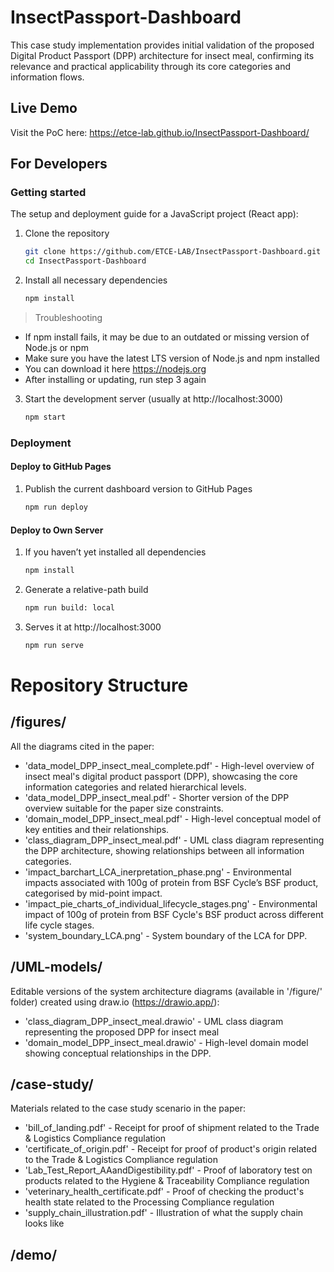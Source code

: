 # InsectPassport-Dashboard
This case study implementation provides initial validation of the proposed Digital Product Passport (DPP) architecture for insect meal, confirming its relevance and practical applicability through its core categories and information flows.

## Live Demo
Visit the PoC here: https://etce-lab.github.io/InsectPassport-Dashboard/

## For Developers
### Getting started
The setup and deployment guide for a JavaScript project (React app):

1) Clone the repository
     ```bash
     git clone https://github.com/ETCE-LAB/InsectPassport-Dashboard.git
     cd InsectPassport-Dashboard           
2) Install all necessary dependencies
     ```bash
     npm install                               
> Troubleshooting
  - If npm install fails, it may be due to an outdated or missing version of Node.js or npm
  - Make sure you have the latest LTS version of Node.js and npm installed
  - You can download it here https://nodejs.org
  - After installing or updating, run step 3 again
    
3) Start the development server (usually at http://localhost:3000)
      ```bash
      npm start

### Deployment
#### Deploy to GitHub Pages
1) Publish the current dashboard version to GitHub Pages 
     ```bash
     npm run deploy

#### Deploy to Own Server
1) If you haven’t yet installed all dependencies
     ```bash
     npm install
2) Generate a relative-path build
     ```bash
     npm run build: local 
3) Serves it at http://localhost:3000
     ```bash
     npm run serve        

# Repository Structure
## /figures/ 
All the diagrams cited in the paper:
- 'data_model_DPP_insect_meal_complete.pdf' - High-level overview of insect meal's digital product passport (DPP), showcasing the core information categories and related hierarchical levels.
- 'data_model_DPP_insect_meal.pdf' - Shorter version of the DPP overview suitable for the paper size constraints.
- 'domain_model_DPP_insect_meal.pdf' - High-level conceptual model of key entities and their relationships.
- 'class_diagram_DPP_insect_meal.pdf' - UML class diagram representing the DPP architecture, showing relationships between all information categories.
- 'impact_barchart_LCA_inerpretation_phase.png' - Environmental impacts associated with 100g of protein from BSF Cycle’s BSF product, categorised by mid-point impact.
- 'impact_pie_charts_of_individual_lifecycle_stages.png' - Environmental impact of 100g of protein from BSF Cycle's BSF product across different life cycle stages.
- 'system_boundary_LCA.png' - System boundary of the LCA for DPP.

## /UML-models/
Editable versions of the system architecture diagrams (available in '/figure/' folder) created using draw.io (https://drawio.app/):
- 'class_diagram_DPP_insect_meal.drawio' - UML class diagram representing the proposed DPP for insect meal
- 'domain_model_DPP_insect_meal.drawio' - High-level domain model showing conceptual relationships in the DPP.

## /case-study/
Materials related to the case study scenario in the paper:
- 'bill_of_landing.pdf' - Receipt for proof of shipment related to the Trade & Logistics Compliance regulation
- 'certificate_of_origin.pdf' - Receipt for proof of product's origin related to the Trade & Logistics Compliance regulation
- 'Lab_Test_Report_AAandDigestibility.pdf' - Proof of laboratory test on products related to the Hygiene & Traceability Compliance regulation
- 'veterinary_health_certificate.pdf' - Proof of checking the product's health state related to the Processing Compliance regulation
- 'supply_chain_illustration.pdf' - Illustration of what the supply chain looks like

## /demo/
